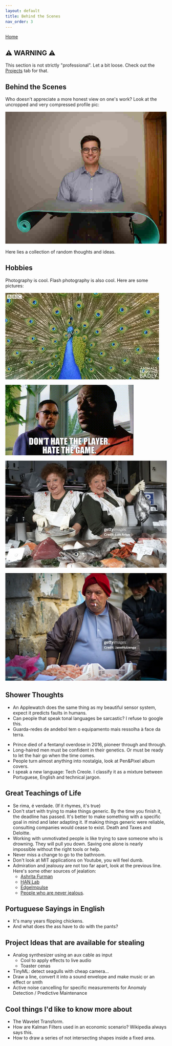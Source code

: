 ```yaml
---
layout: default
title: Behind the Scenes
nav_order: 3
---
```


[Home](index.md)

## ⚠️ WARNING ⚠️

This section is not strictly "professional". Let a bit loose. Check out the [Projects](projects.md) tab for that.

## Behind the Scenes

Who doesn't appreciate a more honest view on one's work? Look at the uncropped and very compressed profile pic:

![handoemso](/images/index/compress.jpg)

Here lies a collection of random thoughts and ideas.

## Hobbies

Photography is cool. Flash photography is also cool. Here are some pictures:

![Pavão](/images/index/peacock.webp)

![Truth](/images/index/truf.gif)

![peixeiras](/images/bts/peixeiras.webp)

![peixeiro](/images/bts/peixeiro.webp)

## Shower Thoughts

- An Applewatch does the same thing as my beautiful sensor system, expect it predicts faults in humans.
- Can people that speak tonal languages be sarcastic? I refuse to google this.
- Guarda-redes de andebol tem o equipamento mais ressolha à face da terra.
<!-- - STMicroelectronics' website feels like this [video](https://www.youtube.com/watch?v=iy63PEgmm8w). -->
- Prince died of a fentanyl overdose in 2016, pioneer through and through.
- Long-haired men must be confident in their genetics. Or must be ready to let the hair go when the time comes.
- People turn almost anything into nostalgia, look at Pen&Pixel album covers.
- I speak a new language: Tech Creole. I classify it as a mixture between Portuguese, English and technical jargon.
<!-- - [Why we use the cheddar as a measure of our opulence?](https://genius.com/Nickelus-f-and-shawn-kemp-bathory-motives-lyrics) -->

## Great Teachings of Life

- Se rima, é verdade. (If it rhymes, it's true)
- Don't start with trying to make things generic. By the time you finish it, the deadline has passed. It's better to make something with a specific goal in mind and later adapting it. If making things generic were reliable, consulting companies would cease to exist. Death and Taxes and Deloitte.
- Working with unmotivated people is like trying to save someone who is drowning. They will pull you down. Saving one alone is nearly impossible without the right tools or help.
- Never miss a change to go to the bathroom.
- Don't look at MIT applications on Youtube, you will feel dumb.
- Admiration and jealousy are not too far apart, look at the previous line. Here's some other sources of jealation:
  - [Ashrita Furman](https://en.wikipedia.org/wiki/Ashrita_Furman)
  - [HAN Lab](https://hanlab.mit.edu/)
  - [EdgeImpulse](https://edgeimpulse.com/)
  - [People who are never jealous](https://en.wikipedia.org/wiki/Lie).

## Portuguese Sayings in English

- It's many years flipping chickens.
- And what does the ass have to do with the pants?

## Project Ideas that are available for stealing

- Analog synthesizer using an aux cable as input
  - Cool to apply effects to live audio
  - Toaster cenas
- TinyML: detect seagulls with cheap camera...
- Draw a line, convert it into a sound envelope and make music or an effect or smth
- Active noise cancelling for specific measurements for Anomaly Detection / Predictive Maintenance

## Cool things I'd like to know more about

- The Wavelet Transform.
- How are Kalman Filters used in an economic scenario? Wikipedia always says this.
- How to draw a series of not intersecting shapes inside a fixed area.
